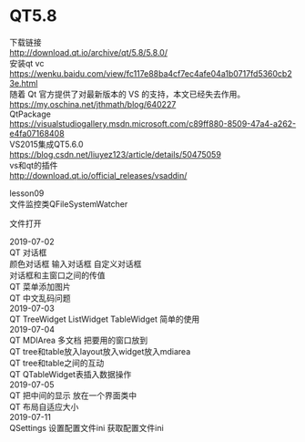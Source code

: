 # QT5.8
下载链接  
http://download.qt.io/archive/qt/5.8/5.8.0/  
安装qt vc  
https://wenku.baidu.com/view/fc117e88ba4cf7ec4afe04a1b0717fd5360cb23e.html  
随着 Qt 官方提供了对最新版本的 VS 的支持，本文已经失去作用。  
https://my.oschina.net/jthmath/blog/640227  
QtPackage  
https://visualstudiogallery.msdn.microsoft.com/c89ff880-8509-47a4-a262-e4fa07168408  
VS2015集成QT5.6.0  
https://blog.csdn.net/liuyez123/article/details/50475059  
vs和qt的插件  
http://download.qt.io/official_releases/vsaddin/  


lesson09  
文件监控类QFileSystemWatcher  

文件打开  

2019-07-02  
QT 对话框  
	颜色对话框 输入对话框 自定义对话框  
	对话框和主窗口之间的传值  
QT 菜单添加图片  
QT 中文乱码问题  
2019-07-03  
QT TreeWidget ListWidget TableWidget 简单的使用  
2019-07-04  
QT MDIArea 多文档 把要用的窗口放到  
QT tree和table放入layout放入widget放入mdiarea  
QT tree和table之间的互动  
QT QTableWidget表插入数据操作  
2019-07-05  
QT 把中间的显示 放在一个界面类中  
QT 布局自适应大小  
2019-07-11  
QSettings 设置配置文件ini 获取配置文件ini  



